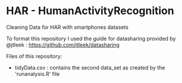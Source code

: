 # HAR - HumanActivityRecognition
Cleaning Data for HAR with smartphones datasets

To format this repository I used the guide for datasharing provided by @jtleek : https://github.com/jtleek/datasharing 

Files of this repository:
- tidyData.csv : contains the second data_set as created by the 'runanalysis.R' file
